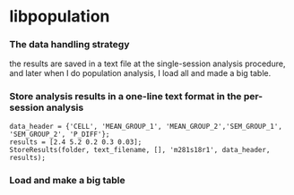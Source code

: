# libpopulation

### The data handling strategy

the results are saved in a text file at the single-session analysis procedure, and later when I do population analysis, I load all and made a big table. 

### Store analysis results in a one-line text format in the per-session analysis
```
data_header = {'CELL', 'MEAN_GROUP_1', 'MEAN_GROUP_2','SEM_GROUP_1', 'SEM_GROUP_2', 'P_DIFF'};
results = [2.4 5.2 0.2 0.3 0.03];
StoreResults(folder, text_filename, [], 'm281s18r1', data_header, results);
```
### Load and make a big table
